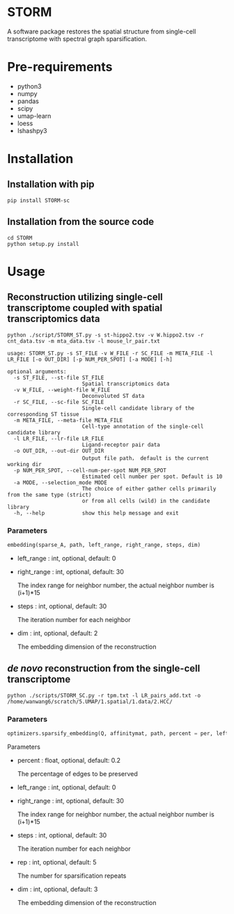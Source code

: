 # STORM
A software package restores the spatial structure from single-cell transcriptome with spectral graph sparsification.
# Pre-requirements
* python3
* numpy
* pandas
* scipy
* umap-learn
* loess
* lshashpy3
# Installation
## Installation with pip
```shell
pip install STORM-sc
```
## Installation from the source code
```shell
cd STORM
python setup.py install
```
# Usage
## Reconstruction utilizing single-cell transcriptome coupled with spatial transcriptomics data
```shell
python ./script/STORM_ST.py -s st-hippo2.tsv -v W.hippo2.tsv -r cnt_data.tsv -m mta_data.tsv -l mouse_lr_pair.txt
```
```
usage: STORM_ST.py -s ST_FILE -v W_FILE -r SC_FILE -m META_FILE -l LR_FILE [-o OUT_DIR] [-p NUM_PER_SPOT] [-a MODE] [-h] 

optional arguments:
  -s ST_FILE, --st-file ST_FILE
                        Spatial transcriptomics data
  -v W_FILE, --weight-file W_FILE
                        Deconvoluted ST data
  -r SC_FILE, --sc-file SC_FILE
                        Single-cell candidate library of the corresponding ST tissue
  -m META_FILE, --meta-file META_FILE
                        Cell-type annotation of the single-cell candidate library
  -l LR_FILE, --lr-file LR_FILE
                        Ligand-receptor pair data
  -o OUT_DIR, --out-dir OUT_DIR
                        Output file path， default is the current working dir
  -p NUM_PER_SPOT, --cell-num-per-spot NUM_PER_SPOT
                        Estimated cell number per spot. Default is 10
  -a MODE, --selection_mode MODE
                        The choice of either gather cells primarily from the same type (strict) 
                        or from all cells (wild) in the candidate library
  -h, --help            show this help message and exit                      
```
### Parameters
```python
embedding(sparse_A, path, left_range, right_range, steps, dim)
```
* left_range : int, optional, default: 0

* right_range : int, optional, default: 30

    The index range for neighbor number, the actual neighbor number is (i+1)*15
    
* steps : int, optional, default: 30

    The iteration number for each neighbor

* dim : int, optional, default: 2

    The embedding dimension of the reconstruction

## *de novo* reconstruction from the single-cell transcriptome
```shell
python ./scripts/STORM_SC.py -r tpm.txt -l LR_pairs_add.txt -o /home/wanwang6/scratch/5.UMAP/1.spatial/1.data/2.HCC/
```
### Parameters 
```python
optimizers.sparsify_embedding(Q, affinitymat, path, percent = per, left_range = 0, right_range = 30, steps = 30, rep = 5, dim = 3)
```
Parameters
* percent : float, optional, default: 0.2
  
  The percentage of edges to be preserved
  
* left_range : int, optional, default: 0

* right_range : int, optional, default: 30

    The index range for neighbor number, the actual neighbor number is (i+1)*15
    
* steps : int, optional, default: 30

    The iteration number for each neighbor
    
* rep : int, optional, default: 5

    The number for sparsification repeats

* dim : int, optional, default: 3

    The embedding dimension of the reconstruction

